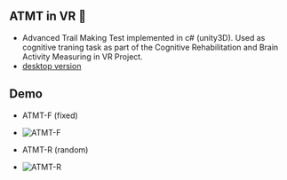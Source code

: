 ## ATMT in VR 🧠

- Advanced Trail Making Test implemented in c# (unity3D). Used as cognitive traning task as part of the Cognitive Rehabilitation and Brain Activity Measuring in VR Project. 
- [desktop version](https://github.com/huxianyin/ATMT)


## Demo
- ATMT-F (fixed)
- ![ATMT-F](https://user-images.githubusercontent.com/34026599/174229410-5720a971-0732-4178-9fba-50bc01380de0.gif)

- ATMT-R (random)
- ![ATMT-R](https://user-images.githubusercontent.com/34026599/174320730-1cf6c671-5641-4201-8a6a-aac91cf839bb.gif)
